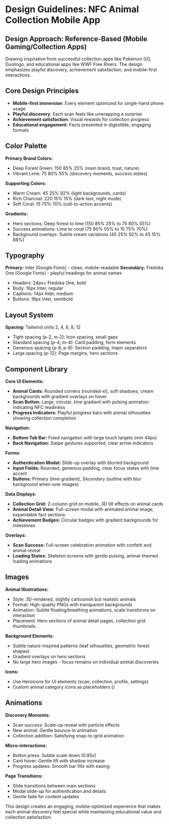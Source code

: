 # Design Guidelines: NFC Animal Collection Mobile App

## Design Approach: Reference-Based (Mobile Gaming/Collection Apps)
Drawing inspiration from successful collection apps like Pokémon GO, Duolingo, and educational apps like WWF Free Rivers. The design emphasizes playful discovery, achievement satisfaction, and mobile-first interactions.

## Core Design Principles
- **Mobile-first immersion**: Every element optimized for single-hand phone usage
- **Playful discovery**: Each scan feels like unwrapping a surprise
- **Achievement satisfaction**: Visual rewards for collection progress
- **Educational engagement**: Facts presented in digestible, engaging formats

## Color Palette
**Primary Brand Colors:**
- Deep Forest Green: 150 85% 25% (main brand, trust, nature)
- Vibrant Lime: 75 80% 55% (discovery moments, success states)

**Supporting Colors:**
- Warm Cream: 45 25% 92% (light backgrounds, cards)
- Rich Charcoal: 220 15% 15% (dark text, night mode)
- Soft Coral: 15 75% 70% (call-to-action accents)

**Gradients:**
- Hero sections: Deep forest to lime (150 85% 25% to 75 80% 55%)
- Success animations: Lime to coral (75 80% 55% to 15 75% 70%)
- Background overlays: Subtle cream variations (45 25% 92% to 45 15% 88%)

## Typography
**Primary:** Inter (Google Fonts) - clean, mobile-readable
**Secondary:** Fredoka One (Google Fonts) - playful headings for animal names
- Headers: 24px+ Fredoka One, bold
- Body: 16px Inter, regular
- Captions: 14px Inter, medium
- Buttons: 16px Inter, semibold

## Layout System
**Spacing:** Tailwind units 2, 4, 6, 8, 12
- Tight spacing (p-2, m-2): Icon spacing, small gaps
- Standard spacing (p-4, m-4): Card padding, form elements  
- Generous spacing (p-6, p-8): Section padding, major separators
- Large spacing (p-12): Page margins, hero sections

## Component Library

**Core UI Elements:**
- **Animal Cards:** Rounded corners (rounded-xl), soft shadows, cream backgrounds with gradient overlays on hover
- **Scan Button:** Large, circular, lime gradient with pulsing animation indicating NFC readiness
- **Progress Indicators:** Playful progress bars with animal silhouettes showing collection completion

**Navigation:**
- **Bottom Tab Bar:** Fixed navigation with large touch targets (min 44px)
- **Back Navigation:** Swipe gestures supported, clear arrow indicators

**Forms:**
- **Authentication Modal:** Slide-up overlay with blurred background
- **Input Fields:** Rounded, generous padding, clear focus states with lime accent
- **Buttons:** Primary (lime gradient), Secondary (outline with blur background when over images)

**Data Displays:**
- **Collection Grid:** 2-column grid on mobile, 3D tilt effects on animal cards
- **Animal Detail View:** Full-screen modal with animated animal image, expandable fact sections
- **Achievement Badges:** Circular badges with gradient backgrounds for milestones

**Overlays:**
- **Scan Success:** Full-screen celebration animation with confetti and animal reveal
- **Loading States:** Skeleton screens with gentle pulsing, animal-themed loading animations

## Images
**Animal Illustrations:** 
- Style: 3D-rendered, slightly cartoonish but realistic animals
- Format: High-quality PNGs with transparent backgrounds
- Animation: Subtle floating/breathing animations, scale transforms on interaction
- Placement: Hero sections of animal detail pages, collection grid thumbnails

**Background Elements:**
- Subtle nature-inspired patterns (leaf silhouettes, geometric forest shapes)
- Gradient overlays on hero sections
- No large hero images - focus remains on individual animal discoveries

**Icons:**
- Use Heroicons for UI elements (scan, collection, profile, settings)
- Custom animal category icons as placeholders (<!-- CUSTOM ICON: paw print, wings, fins -->)

## Animations
**Discovery Moments:**
- Scan success: Scale-up reveal with particle effects
- New animal: Gentle bounce-in animation
- Collection addition: Satisfying snap-to-grid animation

**Micro-interactions:**
- Button press: Subtle scale down (0.95x)
- Card hover: Gentle lift with shadow increase
- Progress updates: Smooth bar fills with easing

**Page Transitions:**
- Slide transitions between main sections
- Modal slide-up for authentication and details
- Gentle fade for content updates

This design creates an engaging, mobile-optimized experience that makes each animal discovery feel special while maintaining educational value and collection satisfaction.